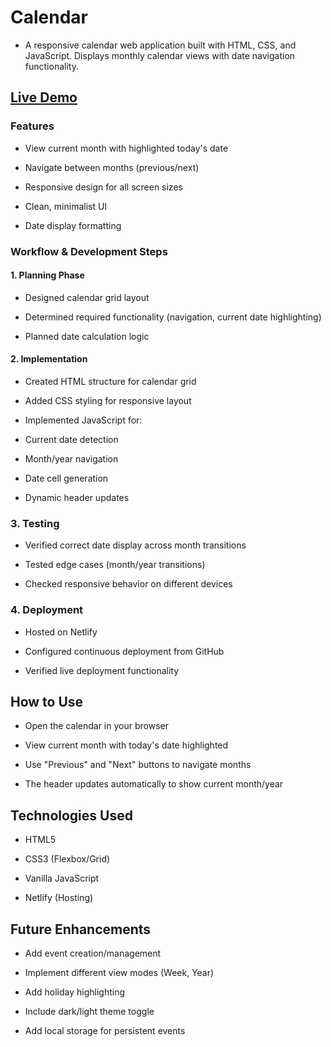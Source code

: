 # Calendar
+ A responsive calendar web application built with HTML, CSS, and JavaScript. Displays monthly calendar views with date navigation functionality.

## [Live Demo](https://calendar695.netlify.app/)

### Features
+ View current month with highlighted today's date

+ Navigate between months (previous/next)

+ Responsive design for all screen sizes

+ Clean, minimalist UI

+ Date display formatting

### Workflow & Development Steps

#### 1. Planning Phase
   + Designed calendar grid layout

+ Determined required functionality (navigation, current date highlighting)

+ Planned date calculation logic

#### 2. Implementation
  + Created HTML structure for calendar grid

+ Added CSS styling for responsive layout

+ Implemented JavaScript for:

+ Current date detection

+ Month/year navigation

+ Date cell generation

+ Dynamic header updates

### 3. Testing
  + Verified correct date display across month transitions

+ Tested edge cases (month/year transitions)

+ Checked responsive behavior on different devices

### 4. Deployment
   + Hosted on Netlify

+ Configured continuous deployment from GitHub

+ Verified live deployment functionality

## How to Use
 + Open the calendar in your browser

+ View current month with today's date highlighted

+ Use "Previous" and "Next" buttons to navigate months

+ The header updates automatically to show current month/year

## Technologies Used
+ HTML5

+ CSS3 (Flexbox/Grid)

+ Vanilla JavaScript

+ Netlify (Hosting)

## Future Enhancements
+ Add event creation/management

+ Implement different view modes (Week, Year)

+ Add holiday highlighting

+ Include dark/light theme toggle

+ Add local storage for persistent events
